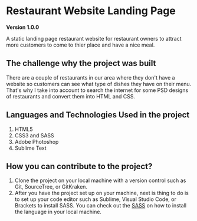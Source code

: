 # Restaurant Website Landing Page
**Version 1.0.0**

A static landing page restaurant website for restaurant owners to attract more customers to come to thier place and have a nice meal.

## The challenge why the project was built

There are a couple of restaurants in our area where they don't have a website so customers can see what type of dishes they have on their menu.
That's why I take into account to search the internet for some PSD designs of restaurants and convert them into HTML and CSS.

## Languages and Technologies Used in the project
1. HTML5
2. CSS3 and SASS
3. Adobe Photoshop
4. Sublime Text

## How you can contribute to the project?
1. Clone the project on your local machine with a version control such as Git, SourceTree, or GitKraken.
2. After you have the project set up on your machine, next is thing to do is to set up your code editor such as Sublime, Visual Studio Code, or Brackets to install SASS.
You can check out the [SASS](https://sass-lang.com/install) on how to install the language in your local machine.
